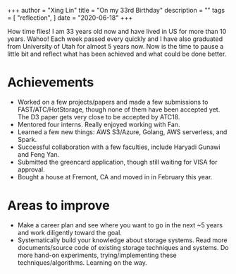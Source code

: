 +++
author = "Xing Lin"
title = "On my 33rd Birthday"
description = ""
tags = [
    "reflection",
]
date = "2020-06-18"
+++

How time flies! I am 33 years old now and have lived in US for more than 10 years. 
Wahoo! Each week passed every quickly and I have also graduated from University of Utah
for almost 5 years now. Now is the time to pause a little bit and reflect what has been 
achieved and what could be done better. 

# Achievements
* Worked on a few projects/papers and made a few submissions to FAST/ATC/HotStorage, though none of them 
have been accepted yet. The D3 paper gets very close to be accepted by ATC18. 
* Mentored four interns. Really enjoyed working with Fan. 
* Learned a few new things: AWS S3/Azure, Golang, AWS serverless, and Spark.
* Successful collaboration with a few faculties, include Haryadi Gunawi and Feng Yan.
* Submitted the greencard application, though still waiting for VISA for approval.
* Bought a house at Fremont, CA and moved in in February this year.  

# Areas to improve
* Make a career plan and see where you want to go in the next ~5 years
and work diligently toward the goal.
* Systematically build your knowledge about storage systems. 
Read more documents/source code of existing storage techniques and systems. 
Do more hand-on experiments, trying/implementing these techniques/algorithms. 
Learning on the way.     